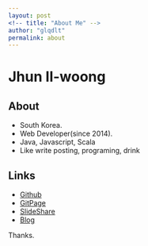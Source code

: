```yaml
---
layout: post
<!-- title: "About Me" -->
author: "glqdlt"
permalink: about
---
```


# Jhun Il-woong

## About
+ South Korea.
+ Web Developer(since 2014).
+ Java, Javascript, Scala
+ Like write posting, programing, drink

<!-- ## Career

+ 2014.10 ~ 2017.07, [Igloo Security (Korea)](http://www.igloosec.co.kr/en/index.do){:target="_blank"}, Web Developer
+ 2017.07 ~  [Alticast (Korea)](http://www.alticast.com/main.html){:target="_blank"}, Web Devloper -->

## Links

+ [Github](https://github.com/glqdlt)
+ [GitPage](https://glqdlt.github.io/)
+ [SlideShare](https://www.slideshare.net/Jhunww/)
+ [Blog](http://glqdlt.tistory.com/)

Thanks.
